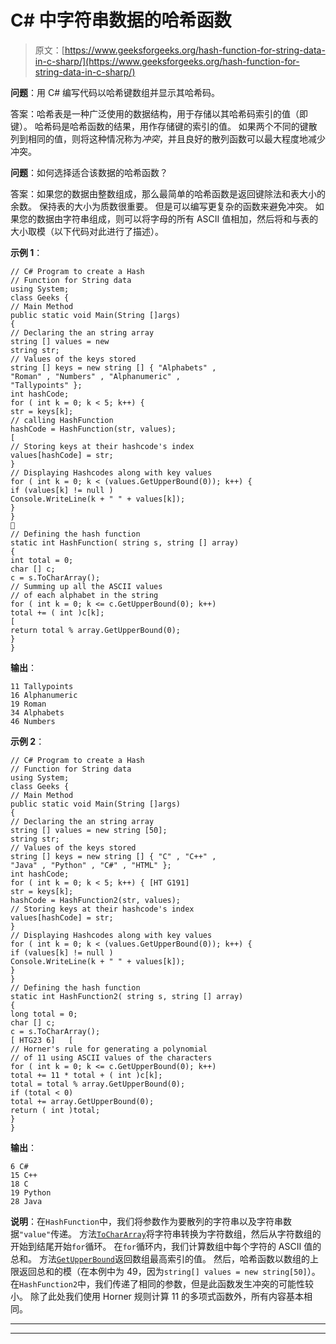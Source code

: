 # C# 中字符串数据的哈希函数

> 原文：[https://www.geeksforgeeks.org/hash-function-for-string-data-in-c-sharp/](https://www.geeksforgeeks.org/hash-function-for-string-data-in-c-sharp/)

**问题**：用 C# 编写代码以哈希键数组并显示其哈希码。

答案：哈希表是一种广泛使用的数据结构，用于存储以其哈希码索引的值（即键）。 哈希码是哈希函数的结果，用作存储键的索引的值。 如果两个不同的键散列到相同的值，则将这种情况称为*冲突*，并且良好的散列函数可以最大程度地减少冲突。

**问题**：如何选择适合该数据的哈希函数？

答案：如果您的数据由整数组成，那么最简单的哈希函数是返回键除法和表大小的余数。 保持表的大小为质数很重要。 但是可以编写更复杂的函数来避免冲突。 如果您的数据由字符串组成，则可以将字母的所有 ASCII 值相加，然后将和与表的大小取模（以下代码对此进行了描述）。

**示例 1**：

```
// C# Program to create a Hash
// Function for String data
using System;
class Geeks {
// Main Method
public static void Main(String []args)
{
// Declaring the an string array
string [] values = new
string str;
// Values of the keys stored
string [] keys = new string [] { "Alphabets" ,
"Roman" , "Numbers" , "Alphanumeric" ,
"Tallypoints" };
int hashCode;
for ( int k = 0; k < 5; k++) {
str = keys[k];
// calling HashFunction
hashCode = HashFunction(str, values);
[
// Storing keys at their hashcode's index
values[hashCode] = str;
}
// Displaying Hashcodes along with key values
for ( int k = 0; k < (values.GetUpperBound(0)); k++) {
if (values[k] != null )
Console.WriteLine(k + " " + values[k]);
}
}

// Defining the hash function
static int HashFunction( string s, string [] array)
{
int total = 0;
char [] c;
c = s.ToCharArray();
// Summing up all the ASCII values
// of each alphabet in the string
for ( int k = 0; k <= c.GetUpperBound(0); k++)
total += ( int )c[k];
[
return total % array.GetUpperBound(0);
}
}
```

**输出**：

```
11 Tallypoints
16 Alphanumeric
19 Roman
34 Alphabets
46 Numbers

```

**示例 2**：

```
// C# Program to create a Hash
// Function for String data
using System;
class Geeks {
// Main Method
public static void Main(String []args)
{
// Declaring the an string array
string [] values = new string [50];
string str;
// Values of the keys stored
string [] keys = new string [] { "C" , "C++" ,
"Java" , "Python" , "C#" , "HTML" };
int hashCode;
for ( int k = 0; k < 5; k++) { [HT G191]
str = keys[k];
hashCode = HashFunction2(str, values);
// Storing keys at their hashcode's index
values[hashCode] = str;
}
// Displaying Hashcodes along with key values
for ( int k = 0; k < (values.GetUpperBound(0)); k++) {
if (values[k] != null )
Console.WriteLine(k + " " + values[k]);
}
}
// Defining the hash function
static int HashFunction2( string s, string [] array)
{
long total = 0;
char [] c;
c = s.ToCharArray();
[ HTG23 6]   [
// Horner's rule for generating a polynomial
// of 11 using ASCII values of the characters
for ( int k = 0; k <= c.GetUpperBound(0); k++)
total += 11 * total + ( int )c[k];
total = total % array.GetUpperBound(0);
if (total < 0)
total += array.GetUpperBound(0);
return ( int )total;
}
}
```

**输出**：

```
6 C#
15 C++
18 C
19 Python
28 Java

```

**说明**：在`HashFunction`中，我们将参数作为要散列的字符串以及字符串数据`"value"`传递。 方法[`ToCharArray`](https://www.geeksforgeeks.org/c-tochararray-method/)将字符串转换为字符数组，然后从字符数组的开始到结尾开始`for`循环。 在`for`循环内，我们计算数组中每个字符的 ASCII 值的总和。 方法[`GetUpperBound`](https://www.geeksforgeeks.org/c-finding-the-index-of-last-element-in-the-array/)返回数组最高索引的值。 然后，哈希函数以数组的上限返回总和的模（在本例中为 49，因为`string[] values = new string[50]`）。 在`HashFunction2`中，我们传递了相同的参数，但是此函数发生冲突的可能性较小。 除了此处我们使用 Horner 规则计算 11 的多项式函数外，所有内容基本相同。



* * *

* * *



